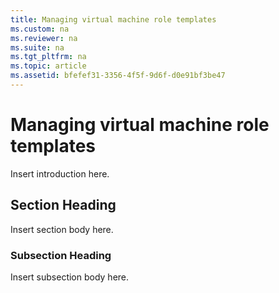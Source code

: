 ```yaml
---
title: Managing virtual machine role templates
ms.custom: na
ms.reviewer: na
ms.suite: na
ms.tgt_pltfrm: na
ms.topic: article
ms.assetid: bfefef31-3356-4f5f-9d6f-d0e91bf3be47
---
```

# Managing virtual machine role templates
Insert introduction here.

## Section Heading
Insert section body here.

### Subsection Heading
Insert subsection body here.

